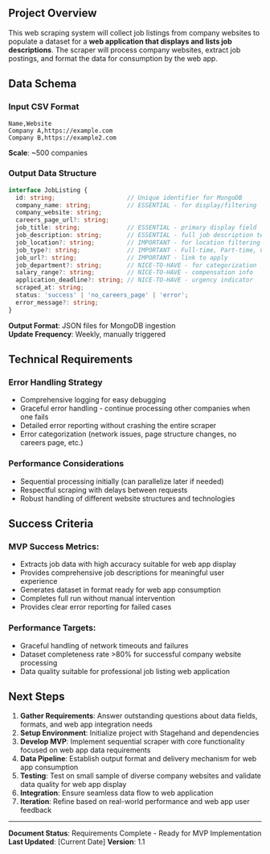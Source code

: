 
## Project Overview

This web scraping system will collect job listings from company websites to populate a dataset for a **web application that displays and lists job descriptions**. The scraper will process company websites, extract job postings, and format the data for consumption by the web app.

## Data Schema

### Input CSV Format
```csv
Name,Website
Company A,https://example.com
Company B,https://example2.com
```
**Scale**: ~500 companies

### Output Data Structure
```typescript
interface JobListing {
  id: string;                    // Unique identifier for MongoDB
  company_name: string;          // ESSENTIAL - for display/filtering
  company_website: string;
  careers_page_url?: string;
  job_title: string;             // ESSENTIAL - primary display field
  job_description: string;       // ESSENTIAL - full job description text
  job_location?: string;         // IMPORTANT - for location filtering
  job_type?: string;             // IMPORTANT - Full-time, Part-time, Contract, etc.
  job_url?: string;              // IMPORTANT - link to apply
  job_department?: string;       // NICE-TO-HAVE - for categorization
  salary_range?: string;         // NICE-TO-HAVE - compensation info
  application_deadline?: string; // NICE-TO-HAVE - urgency indicator
  scraped_at: string;
  status: 'success' | 'no_careers_page' | 'error';
  error_message?: string;
}
```
**Output Format**: JSON files for MongoDB ingestion  
**Update Frequency**: Weekly, manually triggered

## Technical Requirements

### Error Handling Strategy
- Comprehensive logging for easy debugging
- Graceful error handling - continue processing other companies when one fails
- Detailed error reporting without crashing the entire scraper
- Error categorization (network issues, page structure changes, no careers page, etc.)

### Performance Considerations
- Sequential processing initially (can parallelize later if needed)
- Respectful scraping with delays between requests
- Robust handling of different website structures and technologies

## Success Criteria

### MVP Success Metrics:
- Extracts job data with high accuracy suitable for web app display
- Provides comprehensive job descriptions for meaningful user experience
- Generates dataset in format ready for web app consumption
- Completes full run without manual intervention
- Provides clear error reporting for failed cases

### Performance Targets:
- Graceful handling of network timeouts and failures
- Dataset completeness rate >80% for successful company website processing
- Data quality suitable for professional job listing web application

## Next Steps
1. **Gather Requirements**: Answer outstanding questions about data fields, formats, and web app integration needs
2. **Setup Environment**: Initialize project with Stagehand and dependencies  
3. **Develop MVP**: Implement sequential scraper with core functionality focused on web app data requirements
4. **Data Pipeline**: Establish output format and delivery mechanism for web app consumption
5. **Testing**: Test on small sample of diverse company websites and validate data quality for web app display
6. **Integration**: Ensure seamless data flow to web application
7. **Iteration**: Refine based on real-world performance and web app user feedback

---

**Document Status**: Requirements Complete - Ready for MVP Implementation
**Last Updated**: [Current Date]
**Version**: 1.1